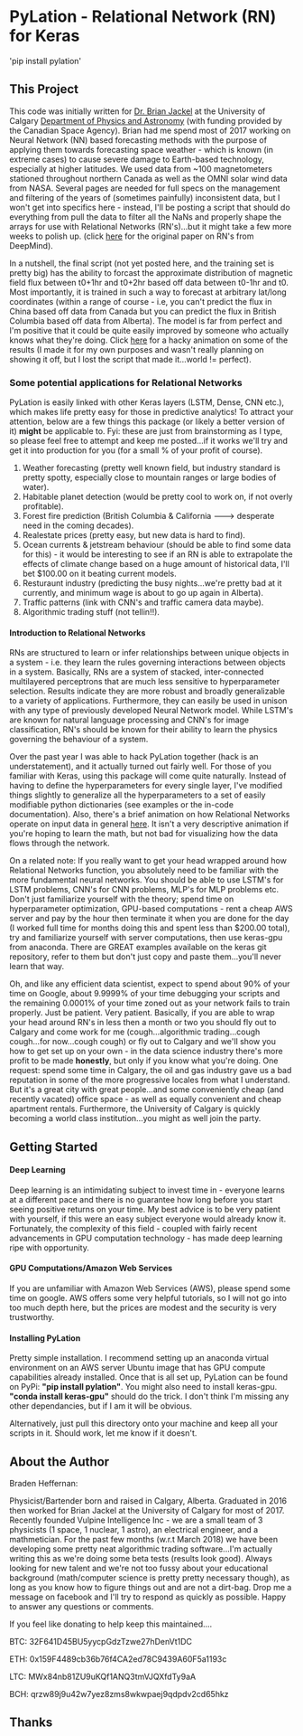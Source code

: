 # PyLation - Relational Network (RN) for Keras

'pip install pylation'

## This Project
This code was initially written for [Dr. Brian Jackel](http://contacts.ucalgary.ca/info/phas/profiles/486-146343) at the University of Calgary [Department of Physics and Astronomy](https://phas.ucalgary.ca/) (with funding provided by the Canadian Space Agency). Brian had me spend most of 2017 working on Neural Network (NN) based forecasting methods with the purpose of applying them towards forecasting space weather - which is known (in extreme cases) to cause severe damage to Earth-based technology, especially at higher latitudes. We used data from ~100 magnetometers stationed throughout northern Canada as well as the OMNI solar wind data from NASA. Several pages are needed for full specs on the management and filtering of the years of (sometimes painfully) inconsistent data, but I won't get into specifics here - instead, I'll be posting a script that should do everything from pull the data to filter all the NaNs and properly shape the arrays for use with Relational Networks (RN's)...but it might take a few more weeks to polish up. (click [here](https://arxiv.org/pdf/1706.01427.pdf) for the original paper on RN's from DeepMind). 

In a nutshell, the final script (not yet posted here, and the training set is pretty big) has the ability to forcast the approximate distribution of magnetic field flux between t0+1hr and t0+2hr based off data between t0-1hr and t0. Most importantly, it is trained in such a way to forecast at arbitrary lat/long coordinates (within a range of course - i.e, you can't predict the flux in China based off data from Canada but you can predict the flux in British Columbia based off data from Alberta). The model is far from perfect and I'm positive that it could be quite easily improved by someone who actually knows what they're doing. Click [here](https://youtu.be/_Vd5kf4zBtg) for a hacky animation on some of the results (I made it for my own purposes and wasn't really planning on showing it off, but I lost the script that made it...world != perfect).


### Some potential applications for Relational Networks
PyLation is easily linked with other Keras layers (LSTM, Dense, CNN etc.), which makes life pretty easy for those in predictive analytics! To attract your attention, below are a few things this package (or likely a better version of it) **might** be applicable to. Fyi: these are just from brainstorming as I type, so please feel free to attempt and keep me posted...if it works we'll try and get it into production for you (for a small % of your profit of course).

1. Weather forecasting (pretty well known field, but industry standard is pretty spotty, especially close to mountain ranges or large bodies of water).
2. Habitable planet detection (would be pretty cool to work on, if not overly profitable).
3. Forest fire prediction (British Columbia & California ---> desperate need in the coming decades).
4. Realestate prices (pretty easy, but new data is hard to find).
5. Ocean currents & jetstream behaviour (should be able to find some data for this) - it would be interesting to see if an RN is able to extrapolate the effects of climate change based on a huge amount of historical data, I'll bet $100.00 on it beating current models.
6. Resturaunt industry (predicting the busy nights...we're pretty bad at it currently, and minimum wage is about to go up again in Alberta).
7. Traffic patterns (link with CNN's and traffic camera data maybe).
8. Algorithmic trading stuff (not tellin!!).


#### Introduction to Relational Networks 

RNs are structured to learn or infer relationships between unique objects in a system - i.e. they learn the rules governing interactions between objects in a system. Basically, RNs are a system of stacked, inter-connected multilayered perceptrons that are much less sensitive to hyperparameter selection. Results indicate they are more robust and broadly generalizable to a variety of applications. Furthermore, they can easily be used in unison with any type of previously developed Neural Network model. While LSTM's are known for natural language processing and CNN's for image classification, RN's should be known for their ability to learn the physics governing the behaviour of a system.

Over the past year I was able to hack PyLation together (hack is an understatement), and it actually turned out fairly well. For those of you familiar with Keras, using this package will come quite naturally. Instead of having to define the hyperparameters for every single layer, I've modified things slightly to generalize all the hyperparameters to a set of easily modifiable python dictionaries (see examples or the in-code documentation). Also, there's a brief animation on how Relational Networks operate on input data in general [here](https://youtu.be/ZlUcn1TAMlA). It isn't a very descriptive animation if you're hoping to learn the math, but not bad for visualizing how the data flows through the network.

On a related note: If you really want to get your head wrapped around how Relational Networks function, you absolutely need to be familiar with the more fundamental neural networks. You should be able to use LSTM's for LSTM problems, CNN's for CNN problems, MLP's for MLP problems etc. Don't just familiarize yourself with the theory; spend time on hyperparameter optimization, GPU-based computations - rent a cheap AWS server and pay by the hour then terminate it when you are done for the day (I worked full time for months doing this and spent less than $200.00 total), try and familiarize yourself with server computations, then use keras-gpu from anaconda. There are GREAT examples available on the keras git repository, refer to them but don't just copy and paste them...you'll never learn that way. 

Oh, and like any efficient data scientist, expect to spend about 90% of your time on Google, about 9.9999% of your time debugging your scripts and the remaining 0.0001% of your time zoned out as your network fails to train properly. Just be patient. Very patient. Basically, if you are able to wrap your head around RN's in less then a month or two you should fly out to Calgary and come work for me (cough...algorithmic trading...cough cough...for now...cough cough) or fly out to Calgary and we'll show you how to get set up on your own - in the data science industry there's more profit to be made **honestly**, but only if you know what you're doing. One request: spend some time in Calgary, the oil and gas industry gave us a bad reputation in some of the more progressive locales from what I understand. But it's a great city with great people...and some conveniently cheap (and recently vacated) office space - as well as equally convenient and cheap apartment rentals. Furthermore, the University of Calgary is quickly becoming a world class institution...you might as well join the party.

## Getting Started

#### Deep Learning

Deep learning is an intimidating subject to invest time in - everyone learns at a different pace and there is no guarantee how long before you start seeing positive returns on your time. My best advice is to be very patient with yourself, if this were an easy subject everyone would already know it. Fortunately, the complexity of this field - coupled with fairly recent advancements in GPU computation technology - has made deep learning ripe with opportunity.

#### GPU Computations/Amazon Web Services

If you are unfamiliar with Amazon Web Services (AWS), please spend some time on google. AWS offers some very helpful tutorials, so I will not go into too much depth here, but the prices are modest and the security is very trustworthy.

#### Installing PyLation

Pretty simple installation. I recommend setting up an anaconda virtual environment on an AWS server Ubuntu image that has GPU compute capabilities already installed. Once that is all set up, PyLation can be found on PyPi: **"pip install pylation"**. You might also need to install keras-gpu. **"conda install keras-gpu"** should do the trick. I don't think I'm missing any other dependancies, but if I am it will be obvious. 

Alternatively, just pull this directory onto your machine and keep all your scripts in it. Should work, let me know if it doesn't. 


## About the Author
Braden Heffernan:

Physicist/Bartender born and raised in Calgary, Alberta. Graduated in 2016 then worked for Brian Jackel at the University of Calgary for most of 2017. Recently founded Vulpine Intelligence Inc - we are a small team of 3 physicists (1 space, 1 nuclear, 1 astro), an electrical engineer, and a mathmetician. For the past few months (w.r.t March 2018) we have been developing some pretty neat algorithmic trading software...I'm actually writing this as we're doing some beta tests (results look good). Always looking for new talent and we're not too fussy about your educational background (math/computer science is pretty pretty necessary though), as long as you know how to figure things out and are not a dirt-bag. Drop me a message on facebook and I'll try to respond as quickly as possible. Happy to answer any questions or comments. 

If you feel like donating to help keep this maintained....

BTC: 32F641D45BU5yycpGdzTzwe27hDenVt1DC

ETH: 0x159F4489cb36b76f4CA2ed78C9439A60F5a1193c

LTC: MWx84nb81ZU9uKQf1ANQ3tmVJQXfdTy9aA

BCH: qrzw89j9u42w7yez8zms8wkwpaej9qdpdv2cd65hkz

## Thanks









